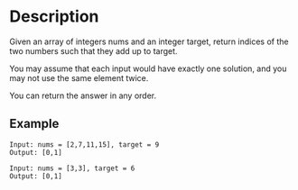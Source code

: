 # Description

Given an array of integers nums and an integer target, return indices of the two numbers such that they add up to target.

You may assume that each input would have exactly one solution, and you may not use the same element twice.

You can return the answer in any order.

## Example

```
Input: nums = [2,7,11,15], target = 9
Output: [0,1]

Input: nums = [3,3], target = 6
Output: [0,1]
```
